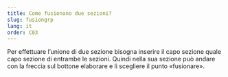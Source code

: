 ```yaml
---
title: Come fusionano due sezioni?
slug: fusiongrp
lang: it
order: C03
---
```


Per effettuare l’unione di due sezione bisogna inserire il capo sezione quale capo sezione di entrambe le sezioni. Quindi nella sua sezione può andare con la freccia sul bottone elaborare e lì scegliere il punto «fusionare».
